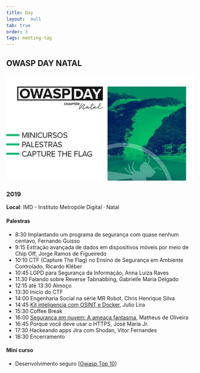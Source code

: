 ```yaml
---
title: Day
layout:  null
tab: true
order: 3
tags: meeting-tag
---
```


## OWASP DAY NATAL
![](assets/images/owasp-day.jpeg)

### 2019

**Local**: IMD - Instituto Metropóle Digital · Natal

#### Palestras

- 8:30 Implantando um programa de segurança com quase nenhum centavo, Fernando Guisso
- 9:15 Extração avançada de dados em dispositivos móveis por meio de Chip Off, Jorge Ramos de Figueiredo
- 10:10 CTF (Capture The Flag) no Ensino de Segurança em Ambiente Controlado, Ricardo Kléber
- 10:45 LGPD para Segurança da Informação, Anna Luiza Raves
- 11:30 Falando sobre Reverse Tabnabbing, Gabrielle Maria Delgado
- 12:15 até 13:30 Almoço
- 13:30 Inicio do CTF
- 14:00 Engenharia Social na série MR Robot, Chris Henrique Silva
- 14:45 [Kit inteligencia com OSINT e Docker](assets/files/kit-de-inteligencia_OSINT_DOCKER.pdf), Julio Lira
- 15:30 Coffee Break
- 16:00 [Segurança em nuvem: A ameaça fantasma](assets/files/seguranca-em-nurvem.pdf), Matheus de Oliveira
- 16:45 Porque você deve usar o HTTPS, José Maria Jr.
- 17:30 Hackeando apps Jira com Shodan, Vitor Fernandes
- 18:30 Encerramento

#### Mini curso
- Desenvolvimento seguro [[Owasp Top 10](/www-project-top-ten/)]
